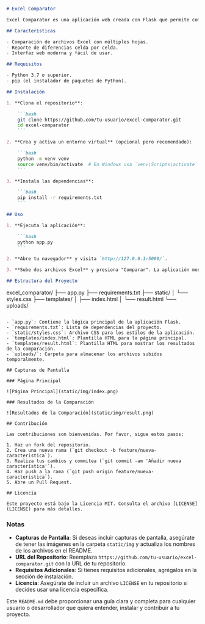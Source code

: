 
```markdown
# Excel Comparator

Excel Comparator es una aplicación web creada con Flask que permite comparar dos archivos Excel y reportar las diferencias. La aplicación soporta múltiples hojas en los archivos y muestra las diferencias en una interfaz atractiva y fácil de usar.

## Características

- Comparación de archivos Excel con múltiples hojas.
- Reporte de diferencias celda por celda.
- Interfaz web moderna y fácil de usar.

## Requisitos

- Python 3.7 o superior.
- pip (el instalador de paquetes de Python).

## Instalación

1. **Clona el repositorio**:

    ```bash
    git clone https://github.com/tu-usuario/excel-comparator.git
    cd excel-comparator
    ```

2. **Crea y activa un entorno virtual** (opcional pero recomendado):

    ```bash
    python -m venv venv
    source venv/bin/activate  # En Windows usa `venv\Scripts\activate`
    ```

3. **Instala las dependencias**:

    ```bash
    pip install -r requirements.txt
    ```

## Uso

1. **Ejecuta la aplicación**:

    ```bash
    python app.py
    ```

2. **Abre tu navegador** y visita `http://127.0.0.1:5000/`.

3. **Sube dos archivos Excel** y presiona "Comparar". La aplicación mostrará las diferencias entre los archivos.

## Estructura del Proyecto

```
excel_comparator/
├── app.py
├── requirements.txt
├── static/
│   └── styles.css
├── templates/
│   ├── index.html
│   └── result.html
└── uploads/
```

- `app.py`: Contiene la lógica principal de la aplicación Flask.
- `requirements.txt`: Lista de dependencias del proyecto.
- `static/styles.css`: Archivo CSS para los estilos de la aplicación.
- `templates/index.html`: Plantilla HTML para la página principal.
- `templates/result.html`: Plantilla HTML para mostrar los resultados de la comparación.
- `uploads/`: Carpeta para almacenar los archivos subidos temporalmente.

## Capturas de Pantalla

### Página Principal

![Página Principal](static/img/index.png)

### Resultados de la Comparación

![Resultados de la Comparación](static/img/result.png)

## Contribución

Las contribuciones son bienvenidas. Por favor, sigue estos pasos:

1. Haz un fork del repositorio.
2. Crea una nueva rama (`git checkout -b feature/nueva-caracteristica`).
3. Realiza tus cambios y commitea (`git commit -am 'Añadir nueva característica'`).
4. Haz push a la rama (`git push origin feature/nueva-caracteristica`).
5. Abre un Pull Request.

## Licencia

Este proyecto está bajo la Licencia MIT. Consulta el archivo [LICENSE](LICENSE) para más detalles.

```

### Notas

- **Capturas de Pantalla**: Si deseas incluir capturas de pantalla, asegúrate de tener las imágenes en la carpeta `static/img` y actualiza los nombres de los archivos en el README.
- **URL del Repositorio**: Reemplaza `https://github.com/tu-usuario/excel-comparator.git` con la URL de tu repositorio.
- **Requisitos Adicionales**: Si tienes requisitos adicionales, agrégalos en la sección de instalación.
- **Licencia**: Asegúrate de incluir un archivo `LICENSE` en tu repositorio si decides usar una licencia específica.

Este `README.md` debe proporcionar una guía clara y completa para cualquier usuario o desarrollador que quiera entender, instalar y contribuir a tu proyecto.
